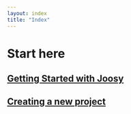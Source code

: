 ```yaml
---
layout: index
title: "Index"
---
```


# Start here
## [Getting Started with Joosy](guides/getting-started-with-joosy.html)
## [Creating a new project](guides/creating-a-new-project.html)
